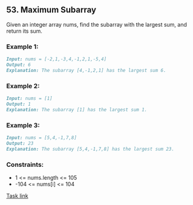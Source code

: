 ## 53. Maximum Subarray

Given an integer array nums, find the
subarray
with the largest sum, and return its sum.



### Example 1:
```markdown
Input: nums = [-2,1,-3,4,-1,2,1,-5,4]
Output: 6
Explanation: The subarray [4,-1,2,1] has the largest sum 6.
```

### Example 2:
```markdown
Input: nums = [1]
Output: 1
Explanation: The subarray [1] has the largest sum 1.
```

### Example 3:
```markdown
Input: nums = [5,4,-1,7,8]
Output: 23
Explanation: The subarray [5,4,-1,7,8] has the largest sum 23.
```

### Constraints:
- 1 <= nums.length <= 105
- -104 <= nums[i] <= 104

[Task link](https://leetcode.com/problems/maximum-subarray/)